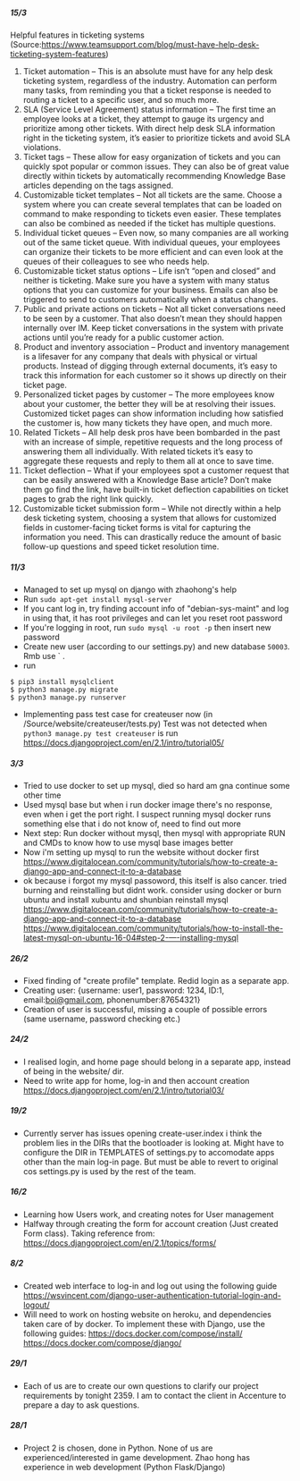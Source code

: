 ##### 15/3
Helpful features in ticketing systems (Source:https://www.teamsupport.com/blog/must-have-help-desk-ticketing-system-features)
1. Ticket automation – This is an absolute must have for any help desk ticketing system, regardless of the industry. Automation can perform many tasks, from reminding you that a ticket response is needed to routing a ticket to a specific user, and so much more.
2. SLA (Service Level Agreement) status information – The first time an employee looks at a ticket, they attempt to gauge its urgency and prioritize among other tickets. With direct help desk SLA information right in the ticketing system, it’s easier to prioritize tickets and avoid SLA violations.
3. Ticket tags – These allow for easy organization of tickets and you can quickly spot popular or common issues. They can also be of great value directly within tickets by automatically recommending Knowledge Base articles depending on the tags assigned.
4. Customizable ticket templates – Not all tickets are the same. Choose a system where you can create several templates that can be loaded on command to make responding to tickets even easier. These templates can also be combined as needed if the ticket has multiple questions.
5. Individual ticket queues – Even now, so many companies are all working out of the same ticket queue. With individual queues, your employees can organize their tickets to be more efficient and can even look at the queues of their colleagues to see who needs help.
6. Customizable ticket status options – Life isn’t “open and closed” and neither is ticketing. Make sure you have a system with many status options that you can customize for your business. Emails can also be triggered to send to customers automatically when a status changes.
7. Public and private actions on tickets – Not all ticket conversations need to be seen by a customer. That also doesn’t mean they should happen internally over IM. Keep ticket conversations in the system with private actions until you’re ready for a public customer action.
8. Product and inventory association – Product and inventory management is a lifesaver for any company that deals with physical or virtual products. Instead of digging through external documents, it’s easy to track this information for each customer so it shows up directly on their ticket page.
9. Personalized ticket pages by customer – The more employees know about your customer, the better they will be at resolving their issues. Customized ticket pages can show information including how satisfied the customer is, how many tickets they have open, and much more.
10. Related Tickets – All help desk pros have been bombarded in the past with an increase of simple, repetitive requests and the long process of answering them all individually. With related tickets it’s easy to aggregate these requests and reply to them all at once to save time.
11. Ticket deflection – What if your employees spot a customer request that can be easily answered with a Knowledge Base article? Don’t make them go find the link, have built-in ticket deflection capabilities on ticket pages to grab the right link quickly.
12. Customizable ticket submission form – While not directly within a help desk ticketing system, choosing a system that allows for customized fields in customer-facing ticket forms is vital for capturing the information you need. This can drastically reduce the amount of basic follow-up questions and speed ticket resolution time.




##### 11/3
- Managed to set up mysql on django with zhaohong's help
- Run
```sudo apt-get install mysql-server```
- If you cant log in, try finding account info of "debian-sys-maint" and log in using that, it has root privileges and can let you reset root password
- If you're logging in root, run
```sudo mysql -u root -p```
then insert new password
- Create new user (according to our settings.py) and new database `50003`. Rmb use ` .
- run
```
$ pip3 install mysqlclient
$ python3 manage.py migrate
$ python3 manage.py runserver
```
- Implementing pass test case for createuser now (in /Source/website/createuser/tests.py)
Test was not detected when ```python3 manage.py test createuser``` is run
https://docs.djangoproject.com/en/2.1/intro/tutorial05/


##### 3/3
- Tried to use docker to set up mysql, died so hard am gna continue some other time
- Used mysql base but when i run docker image there's no response, even when i get the port right. I suspect running mysql docker runs something else that i do not know of, need to find out more
- Next step: Run docker without mysql, then mysql with appropriate RUN and CMDs to know how to use mysql base images better
- Now i'm setting up mysql to run the website without docker first
https://www.digitalocean.com/community/tutorials/how-to-create-a-django-app-and-connect-it-to-a-database
- ok because i forgot my mysql passoword, this itself is also cancer. tried burning and reinstalling but didnt work. consider using docker or burn ubuntu and install xubuntu and shunbian reinstall mysql
https://www.digitalocean.com/community/tutorials/how-to-create-a-django-app-and-connect-it-to-a-database
https://www.digitalocean.com/community/tutorials/how-to-install-the-latest-mysql-on-ubuntu-16-04#step-2-—-installing-mysql


##### 26/2
- Fixed finding of "create profile" template. Redid login as a separate app.
- Creating user: {username: user1, password: 1234, ID:1, email:boi@gmail.com, phonenumber:87654321}
- Creation of user is successful, missing a couple of possible errors (same username, password checking etc.)


##### 24/2
- I realised login, and home page should belong in a separate app, instead of being in the website/ dir. 
- Need to write app for home, log-in and then account creation
https://docs.djangoproject.com/en/2.1/intro/tutorial03/

##### 19/2
- Currently server has issues opening create-user.index i think the problem lies in the DIRs that the bootloader is looking at. Might have to configure the DIR in TEMPLATES of settings.py to accomodate apps other than the main log-in page. But must be able to revert to original cos settings.py is used by the rest of the team.

##### 16/2
- Learning how Users work, and creating notes for User management
- Halfway through creating the form for account creation (Just created Form class). Taking reference from:
https://docs.djangoproject.com/en/2.1/topics/forms/

##### 8/2
- Created web interface to log-in and log out using the following guide
https://wsvincent.com/django-user-authentication-tutorial-login-and-logout/
- Will need to work on hosting website on heroku, and dependencies taken care of by docker. To implement these with Django, use the following guides:
https://docs.docker.com/compose/install/
https://docs.docker.com/compose/django/

##### 29/1
- Each of us are to create our own questions to clarify our project requirements by tonight 2359. I am to contact the client in Accenture to prepare a day to ask questions.

##### 28/1
- Project 2 is chosen, done in Python. None of us are experienced/interested in game development. Zhao hong has experience in web development (Python Flask/Django)
